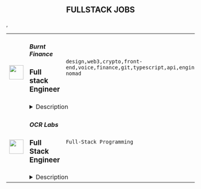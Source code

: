 <div align="center"><h2>FULLSTACK JOBS</h2></div><table><tr>
                <td width="100" height="100" rowspan="2">
                    <img src="https://remoteok.com/assets/img/jobs/912d88684292b61e554b4f274cb2fd4f1669446970.peg" width="38px" height="auto">
                </td>
                <td width="300">
                    <h5>Burnt Finance</h5>
                    <h3>Full stack Engineer</h3>
                </td>
                <td width="300">
                    <code>design,web3,crypto,front-end,voice,finance,git,typescript,api,engineer,engineering,digital nomad</code>
                </td>
                <td width="200">
                <text>1 days ago</text>
                </td>
                <td width="100" rowspan="2">
                <a href="https://remoteOK.com/remote-jobs/remote-full-stack-engineer-burnt-finance-154726" align="right" target="_blank">Apply</a>
                </td>
            </tr>
            <tr>
                <td colspan="3">
                <details><summary>Description</summary>
                <div>Burnt is building the worldâs first creator-centric monetization and engagement app powered by its own custom infrastructure layer, bringing innovative Web3 tools to creators and their billions of end-users. We are proud to be supported by amazing investors such as Animoca Brands, Multicoin Capital, Alameda Research, and so many more. If youâre looking to join a fast paced, problem solving environment in the center of blockchain infrastructure, NFTs, decentralized applications, and the creator economy please apply!</div><div><br></div><div>You will help build groundbreaking decentralized applications from the ground up, which will become a critical piece of architecture for the next stage of Web3 and crypto adoption.</div><p></p><h4>Responsibilities:</h4><p></p><p></p><ul>
<li>Develop decentralized web3 infrastructure and applications</li>
<li>Support front-end applications and user experience</li>
<li>Participate in and own choices of engineering methodologies, tools and organization</li>
<li>Work autonomously within a high-performing team</li>
</ul><p></p><h4>Requirements:</h4><p></p><p></p><ul>
<li>4+ years of professional experience</li>
<li>Proven ability to write high-quality, well-tested code</li>
<li>Highly autonomous, strong communication and collaboration within team</li>
<li>Understanding of API design & implementation</li>
<li>Good understanding of git and continuous integration tools</li>
<li>Ability to take responsibility for projects and the willingness to learn and grow professionally in a team environment</li>
<div><br></div>
</ul><p></p><h4>Our Tech Stack:</h4><p></p><p></p><ul>
<li>
<b>Web</b>: HTML, Javascript, Typescript, React, NextJS, CSS, Sass, Web3/Cosmjs</li>
<li>
<b>Backend</b>: NodeJS, Typescript, GraphQL, Postgres</li>
<li>
<b>Web3 Platform</b>: Cosmos-SDK (Golang), CosmWasm (Rust)</li>
<li>
<b>Infrastructure</b>: AWS</li>
</ul><div>As we are still a lean engineering team, we are looking for engineers willing to take on multiple roles. When applying, please include which of the following skillsets you believe you would be able to bring to the table most rapidly:</div><div><br></div><div><b>1. Typescript + React</b></div><div><b>2. Smart contract development</b></div><div><b>3. Web3/Cosmjs</b></div><div><b>4. Other</b></div><div><br></div><div>Benefits of working at Burnt include competitive compensation, unlimited PTO, medical, dental, and vision insurance, company off-sites and more!</div><div><br></div><div>Burnt is proud to foster an inclusive environment that is free from discrimination. We strongly believe in order to build the best products, we need a diversity of perspectives and backgrounds. This leads to a more delightful experience for our users and team members. We value listening to every voice and we encourage everyone to come be a part of building a company and products we love.</div><br/><br/>Please mention the word **OVERTOOK** and tag RNzUuMTAxLjIxMi4zOA== when applying to show you read the job post completely (#RNzUuMTAxLjIxMi4zOA==). This is a beta feature to avoid spam applicants. Companies can search these words to find applicants that read this and see they're human.
                </details>
                </td>
            </tr>,<tr>
                <td width="100" height="100" rowspan="2">
                    <img src="https://weworkremotely.com/assets/IsotypeV2-1ebe3dd57673f3e8d02b7490bc0faaef55d6a95d3a4aaf17298bd3ed503ae7fe.svg" width="38px" height="auto">
                </td>
                <td width="300">
                    <h5>OCR Labs</h5>
                    <h3> Full Stack Engineer</h3>
                </td>
                <td width="300">
                    <code>Full-Stack Programming</code>
                </td>
                <td width="200">
                <text>61 days ago</text>
                </td>
                <td width="100" rowspan="2">
                <a href="https://weworkremotely.com/remote-jobs/ocr-labs-full-stack-engineer-1" align="right" target="_blank">Apply</a>
                </td>
            </tr>
            <tr>
                <td colspan="3">
                <details><summary>Description</summary>
                

<p>
  <strong>Headquarters:</strong> Sydney / London / San Francisco
    <br /><strong>URL:</strong> <a href="https://ocrlabs.com">https://ocrlabs.com</a>
</p>

<div>
<strong>Full time – Remote – UK OR Australia Timezone<br></strong><br>
</div><div>Join a new team of passionate engineers and build a world-class platform to fight identity fraud at a global scale.  The technology is awesome, interesting and solves real world problems.</div><div> <br><br>
</div><div>
<strong>The Position<br></strong><br>
</div><div>We are looking to add engineers to our team with strong PHP Laravel programming experience. You should be well-versed in MVC pattern and SQL database with a working knowledge of HTML, JavaScript, and CSS.  The role would include:</div><div>
<br>·        Building new product features for both our customers and our product teams<br><br>
</div><div>·        Work closely with product managers, designers, frontend engineers, and ops in order to create innovative and usable solutions</div><div>
<br>·        Maintain, refactor and improve our application’s code base.<br><br>
</div><div><br></div><div><strong>Needed qualifications</strong></div><div>
<br>Whilst technical competence is critical, we place great emphasis on passion, communication, and collaboration across the business. </div><div>
<br>·        You have minimum 3-5 years of commercial back-end development experience with PHP Laravel.<br><br>
</div><div>·        Minimum 3 years working with complex web applications.<br><br>
</div><div>·        Proficient in PHP.<br><br>
</div><div>·        You have an In-depth understanding of Laravel, and relevant concepts<br><br>
</div><div>·        Exposure to writing unit, integration and E2E tests<br><br>
</div><div>·        Strong English written and verbal skills</div><div>
<br>·        Experience using docker, Git and CI/CD<br><br>
</div><div><br></div><div><strong>Nice to haves…</strong></div><div>
<br>·        Working on a SaaS product (B2B)</div><div>
<br>·        Experience with Typescript or Rust</div><div>
<br>·        Experience working in a Fintech company</div><div>
<br>·        Cloud-based or serverless architectures</div><div>
<br>·        Any AWS technologies<br><br>
</div><div><br></div><div>
<strong>About us <br></strong><br>
</div><div>OCR Labs is an identity verification software company that has developed world leading digital identity verification technology. Our technology eliminates identity fraud and makes sure people are who they say they are.</div><div> </div><div>We’ve built everything from the ground up and have a broad range of top customers across banking, telecommunications, government and more. We are growing very fast and scaling internationally.</div><div> </div><div>The successful candidate can be based remotely but will either report to the Product Owner in United Kingdom or Australia depending on the timezone that works for you.  The position is full time.  You’ll need to have good written and spoken English. </div><div>
<br>Watch our brand video: https://youtu.be/CwBrBOr0ri4<br><br>
</div><h1>Instructions on how to apply </h1><div>Send an email through to devjobs@ocrlabs.com with “Developing is fun” in the title. <br><br>Write a few lines about you and attach your resume.</div><div>
<br>Add any link you think will help us assess your soft and hard skills. If you peak our interest, we’ll set up an interview and go from there!</div><div>
<br> <br><br>
</div><div>
<br><br>
</div>

<p><strong>To apply:</strong> <a href="https://weworkremotely.com/remote-jobs/ocr-labs-full-stack-engineer-1">https://weworkremotely.com/remote-jobs/ocr-labs-full-stack-engineer-1</a></p>

                </details>
                </td>
            </tr>,<tr>
                <td width="100" height="100" rowspan="2">
                    <img src="https://remotive.com/job/1496950/logo" width="38px" height="auto">
                </td>
                <td width="300">
                    <h5>Sound.xyz</h5>
                    <h3>Staff Software Engineer, Full Stack</h3>
                </td>
                <td width="300">
                    <code>api,backend,crypto,developer</code>
                </td>
                <td width="200">
                <text>1 days ago</text>
                </td>
                <td width="100" rowspan="2">
                <a href="https://remotive.com/remote-jobs/software-dev/staff-software-engineer-full-stack-1496950" align="right" target="_blank">Apply</a>
                </td>
            </tr>
            <tr>
                <td colspan="3">
                <details><summary>Description</summary>
                <p style="min-height: 1.5em;">Sound is hiring a Staff Engineer to help shape the future of a new music economy that values artists and their music while connecting fans more closely to the music they love.</p>
<p style="min-height: 1.5em;"> </p>
<p style="min-height: 1.5em;">As Staff Engineer, you will lead technical direction for our engineering team while contributing as an individual contributor to our code base. You will architect and drive new projects, design and implement API layers, and improve our performance and reliability as we rapidly scale our product and organization. This includes our core song and artist pages for listening parties, web3 economic tools (NFTs, splits), community management tools, governance and membership tools to empower the next wave of crypto-native artists and their communities. You will be involved in product decisions and have a direct impact on the end user experience.</p>
<p style="min-height: 1.5em;"> </p>
<div class="h3">Responsibilities</div>
<ul style="min-height: 1.5em;">
<li>
<p style="min-height: 1.5em;">Set the technical direction for the team and help guide engineering vision</p>
</li>
<li>
<p style="min-height: 1.5em;">Lead the architecting of important systems and anticipate strategic and scaling-related challenges</p>
</li>
<li>
<p style="min-height: 1.5em;">Design, build, and continually improve Sound's core backend infrastructure</p>
</li>
<li>
<p style="min-height: 1.5em;">Develop a robust product-focused API layer used by front-end developers and eventually external developers building on top of Sound</p>
</li>
<li>
<p style="min-height: 1.5em;">Act as a player-coach and champion code quality &amp; developer experience</p>
</li>
<li>
<p style="min-height: 1.5em;">Improve our real-time blockchain data pipelines</p>
</li>
<li>
<p style="min-height: 1.5em;">Collaborate to improve continuous integration, deployment, logging, metrics, and visibility into service/site health</p>
</li>
<li>
<p style="min-height: 1.5em;">Develop best practices for backend application development</p>
</li>
<li>
<p style="min-height: 1.5em;">Mentor and train other engineers on the team</p>
<p style="min-height: 1.5em;"> </p>
</li>
</ul>
<div class="h3">Requirements</div>
<ul style="min-height: 1.5em;">
<li>
<p style="min-height: 1.5em;">10+ years of experience in software engineering</p>
</li>
<li>
<p style="min-height: 1.5em;">Experience building and maintaining a production system at scale</p>
</li>
<li>
<p style="min-height: 1.5em;">Experience with TypeScript and GraphQL</p>
</li>
<li>
<p style="min-height: 1.5em;">Comfortable with SQL databases</p>
</li>
<li>
<p style="min-height: 1.5em;">Ability to write well-tested, performant code</p>
</li>
<li>
<p style="min-height: 1.5em;">Curiosity to understand and pick up new tools and technologies</p>
</li>
<li>
<p style="min-height: 1.5em;">Desire to continually improve code quality and development experience</p>
<p style="min-height: 1.5em;"> </p>
</li>
</ul>
<div class="h3">Nice to have</div>
<ul style="min-height: 1.5em;">
<li>
<p style="min-height: 1.5em;">Experience working with serverless architecture</p>
</li>
<li>
<p style="min-height: 1.5em;">Experience with message queues and caching infrastructure</p>
</li>
<li>
<p style="min-height: 1.5em;">Experience working with microservices</p>
</li>
<li>
<p style="min-height: 1.5em;">Understanding of Ethereum, Arweave, IPFS architectures</p>
</li>
<li>
<p style="min-height: 1.5em;">Experience with shipping user-facing features with modern frameworks (React, Relay, Next.js)</p>
</li>
<li>
<p style="min-height: 1.5em;">History of open source contributions</p>
</li>
<li>
<p style="min-height: 1.5em;">Degree in computer science</p>
<p style="min-height: 1.5em;"> </p>
</li>
</ul>
<div class="h3">Sound's Benefits</div>
<p style="min-height: 1.5em;">Our vision for the future is ambitious: we want to honor the value of music by giving a million artists the opportunity to live off their music. Here are some of our benefits:</p>
<ul style="min-height: 1.5em;">
<li>
<p style="min-height: 1.5em;">We offer top-of-the-line benefits, including health, mental health, dental, and vision insurance.</p>
</li>
<li>
<p style="min-height: 1.5em;">Remote-first teamwork with team and community members around the world</p>
</li>
<li>
<p style="min-height: 1.5em;">Work-from-home/remote office stipend</p>
</li>
<li>
<p style="min-height: 1.5em;">Team offsites for periodic collaborative strategy sessions in person</p>
</li>
<li>
<p style="min-height: 1.5em;">Passionate, supportive team dedicated to learning and growing together in web3</p>
</li>
</ul>
<p style="min-height: 1.5em;"> </p>
<p style="min-height: 1.5em;">Sound is an equal opportunity employer. We celebrate diversity, and welcome people from a variety of backgrounds, ethnicities, cultures, perspectives, experiences, and skill sets. As part of our commitment to equality, we work to ensure a fair and consistent interview process, and continue to promote an inclusive work environment.</p>
<p style="min-height: 1.5em;">We believe that a diverse team composed of individuals with different perspectives, lived experiences, and identities is essential to achieving our mission and upending old models of selling and sharing art. We do not discriminate on the basis of race, color, ancestry, religion, national origin, sexual orientation, age, citizenship, marital or family status, disability, gender identity or expression, veteran status, or any other legally protected status. We will ensure that individuals with disabilities are accommodated in the job application and interview process, and in the performance of essential job functions.</p>
<img src="https://remotive.com/job/track/1496950/blank.gif?source=public_api" alt=""/>
                </details>
                </td>
            </tr></table>